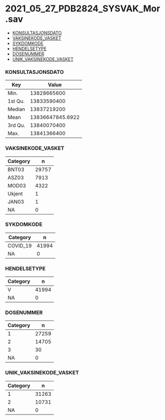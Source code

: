 # 2021_05_27_PDB2824_SYSVAK_Mor.sav
- [KONSULTASJONSDATO](2021_05_27_PDB2824_SYSVAK_Mor.md#KONSULTASJONSDATO)
- [VAKSINEKODE_VASKET](2021_05_27_PDB2824_SYSVAK_Mor.md#VAKSINEKODE_VASKET)
- [SYKDOMKODE](2021_05_27_PDB2824_SYSVAK_Mor.md#SYKDOMKODE)
- [HENDELSETYPE](2021_05_27_PDB2824_SYSVAK_Mor.md#HENDELSETYPE)
- [DOSENUMMER](2021_05_27_PDB2824_SYSVAK_Mor.md#DOSENUMMER)
- [UNIK_VAKSINEKODE_VASKET](2021_05_27_PDB2824_SYSVAK_Mor.md#UNIK_VAKSINEKODE_VASKET)


### KONSULTASJONSDATO


| Key | Value |
| --- | ----- |
| Min. | 13828665600 |
| 1st Qu. | 13833590400 |
| Median | 13837219200 |
| Mean | 13836647845.6922 |
| 3rd Qu. | 13840070400 |
| Max. | 13841366400 |


### VAKSINEKODE_VASKET


| Category | n |
| -------- | - |
| BNT03 | 29757 |
| ASZ03 | 7913 |
| MOD03 | 4322 |
| Ukjent | 1 |
| JAN03 | 1 |
| NA | 0 |


### SYKDOMKODE


| Category | n |
| -------- | - |
| COVID_19 | 41994 |
| NA | 0 |


### HENDELSETYPE


| Category | n |
| -------- | - |
| V | 41994 |
| NA | 0 |


### DOSENUMMER


| Category | n |
| -------- | - |
| 1 | 27259 |
| 2 | 14705 |
| 3 | 30 |
| NA | 0 |


### UNIK_VAKSINEKODE_VASKET


| Category | n |
| -------- | - |
| 1 | 31263 |
| 2 | 10731 |
| NA | 0 |


